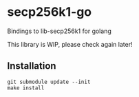 # secp256k1-go
Bindings to lib-secp256k1 for golang

This library is WIP, please check again later!

## Installation

    git submodule update --init
    make install
    
    